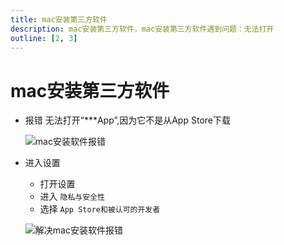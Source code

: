 ```yaml
---
title: mac安装第三方软件
description: mac安装第三方软件，mac安装第三方软件遇到问题：无法打开
outline: [2, 3]
---
```


# mac安装第三方软件


* 报错 <span class="cp-span-warn">无法打开“***App”,因为它不是从App Store下载</span>

    ![mac安装软件报错](https://www.jwblog.cn/images/pc/api/install001.png)

* 进入设置

    - 打开设置
    - 进入 `隐私与安全性`
    - 选择 `App Store和被认可的开发者`

    ![解决mac安装软件报错](https://www.jwblog.cn/images/pc/api/install002.png)